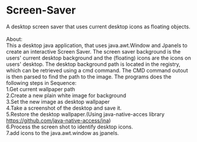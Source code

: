 # Screen-Saver
A desktop screen saver that uses current desktop icons as floating objects.<br/>
<br/>
About:<br/>
This a desktop java application, that uses java.awt.Window and Jpanels to create an interactive Screen Saver.
The screen saver background is the users' current desktop background and the (floating) icons are the icons on users' desktop. The desktop background path is located in the registry, which can be retrieved using a cmd command. The CMD command outout is then parsed to find the path to the image. The programs does the following steps in Sequence:<br/>
1.Get current wallpaper path<br/>
2.Create a new plain white image for background<br/>
3.Set the new image as desktop wallpaper<br/>
4.Take a screenshot of the desktop and save it.<br/>
5.Restore the desktop wallpaper.(Using java-native-acces library https://github.com/java-native-access/jna)<br/>
6.Process the screen shot to identify desktop icons.<br/>
7.add icons to the java.awt.window as jpanels.<br/>
